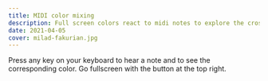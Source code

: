 ```yaml
---
title: MIDI color mixing
description: Full screen colors react to midi notes to explore the cross stimulation of the brain
date: 2021-04-05
cover: milad-fakurian.jpg
---
```


<script setup>
import ColorMix from './ColorMix.vue'
</script>

<client-only>
  <color-mix />
</client-only>

Press any key on your keyboard to hear a note and to see the corresponding color. Go fullscreen with the button at the top right.
